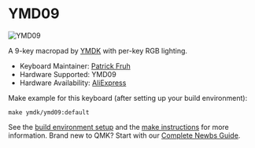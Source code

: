 # YMD09

![YMD09](https://ae01.alicdn.com/kf/HTB1x6BATYvpK1RjSZPiq6zmwXXai/9-Key-QMK-Hotswap-YMDK-RGB-Support-Macro-Function-Type-C-MX-Switches-Mechanical-Keyboard-Numpad.jpg)

A 9-key macropad by [YMDK](https://ymdk.aliexpress.com/store/429151) with per-key RGB lighting.

* Keyboard Maintainer: [Patrick Fruh](https://github.com/Kaeltis)
* Hardware Supported: YMD09
* Hardware Availability: [AliExpress](https://www.aliexpress.com/item/4000510880374.html)

Make example for this keyboard (after setting up your build environment):

    make ymdk/ymd09:default

See the [build environment setup](https://docs.qmk.fm/#/getting_started_build_tools) and the [make instructions](https://docs.qmk.fm/#/getting_started_make_guide) for more information. Brand new to QMK? Start with our [Complete Newbs Guide](https://docs.qmk.fm/#/newbs).
